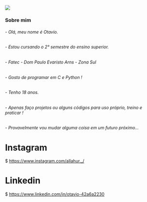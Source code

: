 <h1 align"center"> 
<img src="https://p4.wallpaperbetter.com/wallpaper/928/635/658/landscape-digital-art-anime-wallpaper-preview.jpg">
</h1>

### Sobre mim

###### - Olá, meu nome é Otavio.
###### - Estou cursando o 2° semestre do ensino superior.
###### - Fatec - Dom Paulo Evaristo Arns - Zona Sul
###### - Gosto de programar em C e Python !
###### - Tenho 18 anos.
###### - Apenas faço projetos ou alguns códigos para uso próprio, treino e praticar !
###### - Provavelmente vou mudar alguma coisa em um futuro próximo...
  
  # Instagram
 $ https://www.instagram.com/allahur._/
 
  # Linkedin
 $ https://www.linkedin.com/in/otavio-42a6a2230
